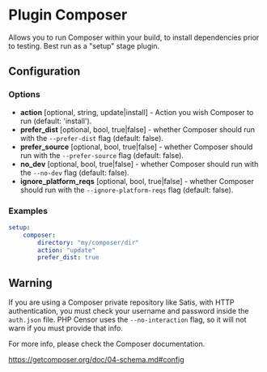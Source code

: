 Plugin Composer
===============

Allows you to run Composer within your build, to install dependencies prior to testing. Best run as a "setup" stage 
plugin.

Configuration
-------------

### Options

* **action** [optional, string, update|install] - Action you wish Composer to run (default: 'install').
* **prefer_dist** [optional, bool, true|false] - whether Composer should run with the `--prefer-dist` flag 
(default: false).
* **prefer_source** [optional, bool, true|false] - whether Composer should run with the `--prefer-source` flag 
(default: false).
* **no_dev** [optional, bool, true|false] - whether Composer should run with the `--no-dev` flag (default: false).
* **ignore_platform_reqs** [optional, bool, true|false] - whether Composer should run with the `--ignore-platform-reqs` 
flag (default: false).

### Examples

```yaml
setup:
    composer:
        directory: "my/composer/dir"
        action: "update"
        prefer_dist: true
```

Warning
-------

If you are using a Composer private repository like Satis, with HTTP authentication, you must check your username and 
password inside the `auth.json` file. PHP Censor uses the `--no-interaction` flag, so it will not warn if you 
must provide that info.

For more info, please check the Composer documentation.

https://getcomposer.org/doc/04-schema.md#config
